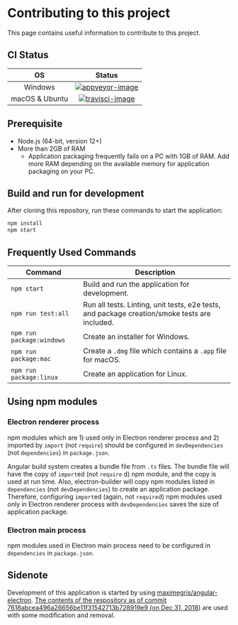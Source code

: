 # Contributing to this project

This page contains useful information to contribute to this project.


## CI Status

| OS             | Status                             |
|:--------------:|:----------------------------------:|
| Windows        | [![appveyor-image]][appveyor-link] |
| macOS & Ubuntu | [![travisci-image]][travisci-link] |

[appveyor-image]: https://ci.appveyor.com/api/projects/status/5v9p3ccw0jj0pgwn/branch/master?svg=true
[appveyor-link]: https://ci.appveyor.com/project/TomoyukiAota/photo-location-map/branch/master
[travisci-image]: https://travis-ci.org/TomoyukiAota/photo-location-map.svg?branch=master
[travisci-link]: https://travis-ci.org/TomoyukiAota/photo-location-map


## Prerequisite

 - Node.js (64-bit, version 12+)
 - More than 2GB of RAM
   - Application packaging frequently fails on a PC with 1GB of RAM. Add more RAM depending on the available memory for application packaging on your PC.


## Build and run for development

After cloning this repository, run these commands to start the application: 

``` bash
npm install
npm start
```


## Frequently Used Commands

|Command|Description|
|--|--|
|`npm start`| Build and run the application for development. |
|`npm run test:all`| Run all tests. Linting, unit tests, e2e tests, and package creation/smoke tests are included. |
|`npm run package:windows`| Create an installer for Windows. |
|`npm run package:mac`| Create a `.dmg` file which contains a `.app` file for macOS. |
|`npm run package:linux`| Create an application for Linux. |


## Using npm modules

### Electron renderer process

npm modules which are 1) used only in Electron renderer process and 2) imported by `import` (not `require`) should be configured in `devDependencies` (not `dependencies`) in `package.json`.

Angular build system creates a bundle file from `.ts` files. The bundle file will have the copy of `import`ed (not `require` d) npm module, and the copy is used at run time. Also, electron-builder will copy npm modules listed in `dependencies` (not `devDependencies`) to create an application package. Therefore, configuring `import`ed (again, not `require`d) npm modules used only in Electron renderer process with `devDependencies` saves the size of application package.



### Electron main process

npm modules used in Electron main process need to be configured in `dependencies` in `package.json`. 


## Sidenote

Development of this application is started by using [maximegris/angular-electron](https://github.com/maximegris/angular-electron). [The contents of the respository as of commit 7618abcea496a26656be11f31542713b728919e9 (on Dec 31, 2018)](https://github.com/maximegris/angular-electron/tree/7618abcea496a26656be11f31542713b728919e9) are used with some modification and removal.
